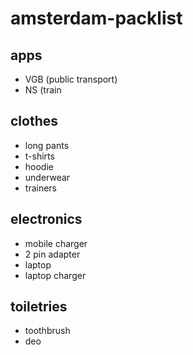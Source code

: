 # amsterdam-packlist

## apps

- VGB (public transport)
- NS (train

## clothes

- long pants
- t-shirts
- hoodie
- underwear
- trainers

## electronics

- mobile charger
- 2 pin adapter
- laptop
- laptop charger

## toiletries

- toothbrush
- deo
